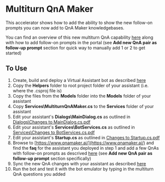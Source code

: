 # Multiturn QnA Maker
This accelerator shows how to add the ability to show the new follow-on prompts you can now add to
QnA Maker knowledgebases.

You can find an overview of this new multiturn QnA capability
[here](https://docs.microsoft.com/en-us/azure/cognitive-services/qnamaker/how-to/multiturn-conversation) 
along with how to add follow-on prompts in the portal (see **Add new QnA pair as follow-up prompt** section
for quick way to manually add 1 or 2 to get started)

## To Use
1. Create, build and deploy a Virtual Assistant bot as described [here](https://github.com/microsoft/botframework-solutions/blob/master/docs/tutorials/csharp/virtualassistant.md)
2. Copy the **Helpers** folder to root project folder of your assistant (i.e. where the .csproj file is)
3. Copy the files from the **Models** folder into the **Models** folder of your assistant
4. Copy **Services\MultiturnQnAMaker.cs** to the **Services** folder of your assistant
5. Edit your assistant's **Dialogs\MainDialog.cs** as outlined in 
[Dialogs\Changes to MainDialog.cs.pdf](Dialogs/Changes%20to%20MainDialog.cs.pdf)
6. Edit your assistant's **Services\BotServices.cs** as outlined in 
[Services\Changes to BotServices.cs.pdf](Services/Changes%20to%20BotServices.cs.pdf)
7. Edit your assistant's **Startup.cs** as outlined in 
[Changes to Startup.cs.pdf](Changes%20to%20Startup.cs.pdf)
8. Browse to [https://www.qnamaker.ai/](https://www.qnamaker.ai/) and find the **faq** for the assistant
you deployed in step 1 and add a few QnAs with follow-on prompts as descrived [here](https://docs.microsoft.com/en-us/azure/cognitive-services/qnamaker/how-to/multiturn-conversation) 
(see **Add new QnA pair as follow-up prompt** section specifically)
9. Sync the new QnA changes with your assistant as described [here](https://github.com/microsoft/botframework-solutions/blob/master/docs/tutorials/csharp/customizeassistant.md#update-your-local-lu-files-for-luis-and-qnamaker)
10. Run the bot and test it with the bot emulator by typing in the multiturn QnA questions you added